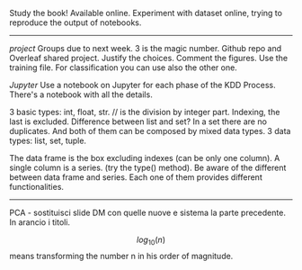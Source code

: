 Study the book! Available online.
Experiment with dataset online, trying to reproduce the output of notebooks.

---

*project*
Groups due to next week. 3 is the magic number. Github repo and Overleaf shared project.
Justify the choices.
Comment the figures.
Use the training file. For classification you can use also the other one.

*Jupyter*
Use a notebook on Jupyter for each phase of the KDD Process.
There's a notebook with all the details.

3 basic types: int, float, str.
// is the division by integer part.
Indexing, the last is excluded.
Difference between list and set? In a set there are no duplicates. And both of them can be composed by mixed data types.
3 data types: list, set, tuple.

The data frame is the box excluding indexes (can be only one column).
A single column is a series. (try the type() method).
Be aware of the different between data frame and series. 
Each one of them provides different functionalities.

---

 PCA - sostituisci slide DM con quelle nuove e sistema la parte precedente. In arancio i titoli.

$$log_{10}(n)$$ means transforming the number n in his order of magnitude.






